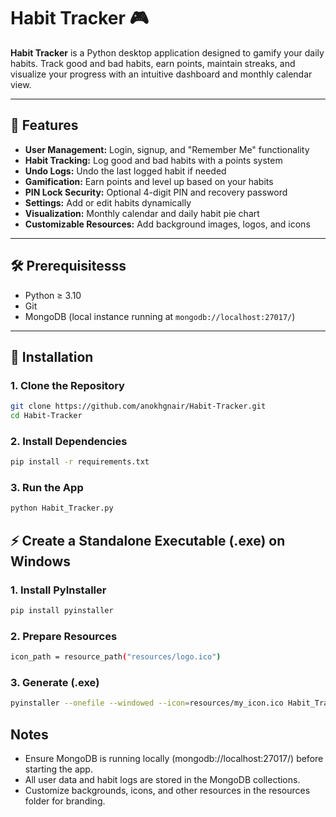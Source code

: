 # Habit Tracker 🎮

**Habit Tracker** is a Python desktop application designed to gamify your daily habits. Track good and bad habits, earn points, maintain streaks, and visualize your progress with an intuitive dashboard and monthly calendar view.

---

## 🌟 Features

- **User Management:** Login, signup, and "Remember Me" functionality  
- **Habit Tracking:** Log good and bad habits with a points system  
- **Undo Logs:** Undo the last logged habit if needed  
- **Gamification:** Earn points and level up based on your habits  
- **PIN Lock Security:** Optional 4-digit PIN and recovery password  
- **Settings:** Add or edit habits dynamically  
- **Visualization:** Monthly calendar and daily habit pie chart  
- **Customizable Resources:** Add background images, logos, and icons  

---

## 🛠️ Prerequisitesss

- Python ≥ 3.10  
- Git  
- MongoDB (local instance running at `mongodb://localhost:27017/`)  

---

## 🚀 Installation

### 1. Clone the Repository
```bash
git clone https://github.com/anokhgnair/Habit-Tracker.git
cd Habit-Tracker
```
### 2. Install Dependencies
```bash
pip install -r requirements.txt
```
### 3. Run the App
```bash
python Habit_Tracker.py
```

## ⚡ Create a Standalone Executable (.exe) on Windows

### 1. Install PyInstaller
```bash
pip install pyinstaller
```
### 2. Prepare Resources
```bash
icon_path = resource_path("resources/logo.ico")
```
### 3. Generate (.exe)
```bash
pyinstaller --onefile --windowed --icon=resources/my_icon.ico Habit_Tracker.py
```
## Notes
- Ensure MongoDB is running locally (mongodb://localhost:27017/) before starting the app.
- All user data and habit logs are stored in the MongoDB collections.
- Customize backgrounds, icons, and other resources in the resources folder for branding.
